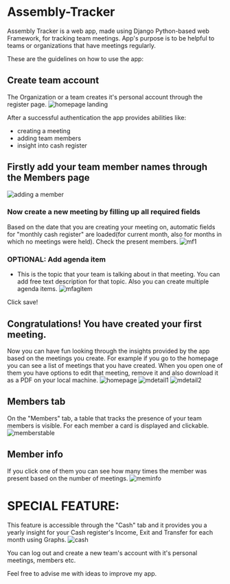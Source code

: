 # Assembly-Tracker


Assembly Tracker is a web app, made using Django Python-based web Framework, for tracking team meetings.
App's purpose is to be helpful to teams or organizations that have meetings regularly.

These are the guidelines on how to use the app:

## Create team account


The Organization or a team creates it's personal account through the register page.
![homepage landing](https://github.com/kosharun/Assembly-Tracker/assets/121234919/dd364a0b-7f42-4c2c-83e5-67ffd6cd8160)


After a successful authentication the app provides abilities like:
- creating a meeting
- adding team members
- insight into cash register



## Firstly add your team member names through the Members page


![adding a member](https://github.com/kosharun/Assembly-Tracker/assets/121234919/b914664e-f373-4abc-b722-ea7dc2c8a5a9)

### Now create a new meeting by filling up all required fields


Based on the date that you are creating your meeting on, automatic fields for "monthly cash register" are loaded(for current month, also for months in which no meetings were held).
Check the present members.
![mf1](https://github.com/kosharun/Assembly-Tracker/assets/121234919/8ca21434-a73f-497a-af08-1e18411e4249)

### OPTIONAL: Add agenda item


- This is the topic that your team is talking about in that meeting. You can add free text description for that topic. Also you can create multiple agenda items.
![mfagitem](https://github.com/kosharun/Assembly-Tracker/assets/121234919/fbbac5d3-ad0d-4dfa-95f0-768fd40e424c)


Click save!

## Congratulations! You have created your first meeting.


Now you can have fun looking through the insights provided by the app based on the meetings you create.
For example if you go to the homepage you can see a list of meetings that you have created.
When you open one of them you have options to edit that meeting, remove it and also download it as a PDF on your local machine.
![homepage](https://github.com/kosharun/Assembly-Tracker/assets/121234919/322c83b3-4a89-41ae-a05f-18acc12fa117)
![mdetail1](https://github.com/kosharun/Assembly-Tracker/assets/121234919/2f301de5-5fad-47b6-8533-2ff226295c7b)
![mdetail2](https://github.com/kosharun/Assembly-Tracker/assets/121234919/dd2ba305-bf54-435d-b12e-894a12161568)


## Members tab


On the "Members" tab, a table that tracks the presence of your team members is visible.
For each member a card is displayed and clickable.![memberstable](https://github.com/kosharun/Assembly-Tracker/assets/121234919/b7f47fb0-103d-490c-a71b-4c12a0f1adf3)

## Member info


If you click one of them you can see how many times the member was present based on the number of meetings.
![meminfo](https://github.com/kosharun/Assembly-Tracker/assets/121234919/3e5f260d-bd9e-4b06-9435-4772249e2aaf)


# SPECIAL FEATURE:
This feature is accessible through the "Cash" tab and it provides you a yearly insight for your Cash register's Income, Exit and Transfer for each month using Graphs.
![cash](https://github.com/kosharun/Assembly-Tracker/assets/121234919/2ba0cd24-4bc8-45b4-803f-2d646cd60100)

You can log out and create a new team's account with it's personal meetings, members etc.

Feel free to advise me with ideas to improve my app.

